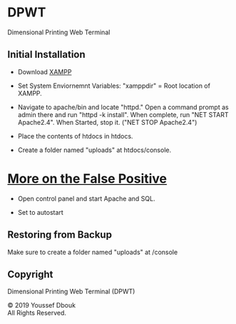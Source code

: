 # DPWT

Dimensional Printing Web Terminal

## Initial Installation

- Download [XAMPP](https://www.apachefriends.org)
  
  
- Set System Enviornemnt Variables: "xamppdir" = Root location of XAMPP.

- Navigate to apache/bin and locate "httpd." Open a command prompt as admin there and run "httpd -k install". When complete, run "NET START Apache2.4". When Started, stop it. ("NET STOP Apache2.4")

- Place the contents of htdocs in htdocs.

- Create a folder named "uploads" at htdocs/console.



[More on the False Positive](https://forums.malwarebytes.com/topic/187305-bat-to-exe-converter-files-detected-as-false-positives)
=======
- Open control panel and start Apache and SQL.

- Set to autostart

## Restoring from Backup

Make sure to create a folder named "uploads" at /console


## Copyright
Dimensional Printing Web Terminal (DPWT)

© 2019  Youssef Dbouk\
All Rights Reserved.
